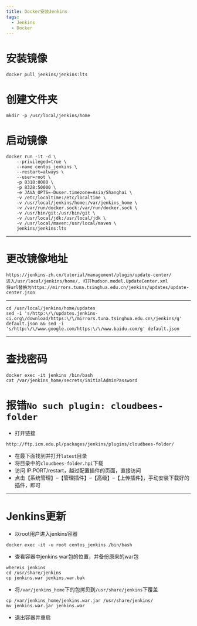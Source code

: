 ```yaml
---
title: Docker安装Jenkins
tags:
  - Jenkins
  - Docker
---
```


# 安装镜像
~~~shell
docker pull jenkins/jenkins:lts
~~~

# 创建文件夹
~~~shell
mkdir -p /usr/local/jenkins/home
~~~

# 启动镜像
~~~shell
docker run -it -d \
    --privileged=true \
    --name centos_jenkins \
    --restart=always \
    --user=root \
    -p 8318:8080 \
    -p 8328:50000 \
    -e JAVA_OPTS=-Duser.timezone=Asia/Shanghai \
    -v /etc/localtime:/etc/localtime \
    -v /usr/local/jenkins/home:/var/jenkins_home \
    -v /var/run/docker.sock:/var/run/docker.sock \
    -v /usr/bin/git:/usr/bin/git \
    -v /usr/local/jdk:/usr/local/jdk \
    -v /usr/local/maven:/usr/local/maven \
    jenkins/jenkins:lts
~~~
---
# 更改镜像地址
~~~shell
https://jenkins-zh.cn/tutorial/management/plugin/update-center/
进入/usr/local/jenkins/home/, 打开hudson.model.UpdateCenter.xml
将url替换为https://mirrors.tuna.tsinghua.edu.cn/jenkins/updates/update-center.json
~~~
---
~~~shell
cd /usr/local/jenkins/home/updates
sed -i 's/http:\/\/updates.jenkins-ci.org\/download/https:\/\/mirrors.tuna.tsinghua.edu.cn\/jenkins/g' default.json && sed -i 's/http:\/\/www.google.com/https:\/\/www.baidu.com/g' default.json
~~~
---
# 查找密码
~~~shell
docker exec -it jenkins /bin/bash
cat /var/jenkins_home/secrets/initialAdminPassword
~~~

# 报错`No such plugin: cloudbees-folder`
* 打开链接
~~~shell
http://ftp.icm.edu.pl/packages/jenkins/plugins/cloudbees-folder/
~~~
* 在最下面找到并打开`latest`目录
* 将目录中的`cloudbees-folder.hpi`下载
* 访问 IP:PORT/restart，越过配置插件的页面，直接访问
* 点击【系统管理】–【管理插件】–【高级】–【上传插件】，手动安装下载好的插件，即可

---
# Jenkins更新
* 以root用户进入jenkins容器
~~~shell
docker exec -it -u root centos_jenkins /bin/bash
~~~
* 查看容器中jenkins war包的位置，并备份原来的war包
~~~shell
whereis jenkins
cd /usr/share/jenkins
cp jenkins.war jenkins.war.bak
~~~
* 将`/var/jenkins_home`下的包拷贝到`/usr/share/jenkins`下覆盖
~~~shell
cp /var/jenkins_home/jenkins.war.jar /usr/share/jenkins/
mv jenkins.war.jar jenkins.war
~~~
* 退出容器并重启
